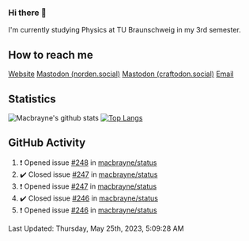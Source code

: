 ### Hi there 👋
I'm currently studying Physics at TU Braunschweig in my 3rd semester.

## How to reach me
[Website](https://florentin-schleuss.de)
<a rel="me" href="https://norden.social/@florentin">Mastodon (norden.social)</a>
<a rel="me" href="https://craftodon.social/@frodolon">Mastodon (craftodon.social)</a>
[Email](mailto:hello@macbrayne.de)

## Statistics
![Macbrayne's github stats](https://github-readme-stats.vercel.app/api?username=macbrayne&count_private=true&show_icons=true&hide_rank=true&custom_title=macbrayne's%20GitHub%20Stats)
[![Top Langs](https://github-readme-stats.vercel.app/api/top-langs/?username=macbrayne&exclude_repo=liftron&layout=compact)](https://github.com/anuraghazra/github-readme-stats)
## GitHub Activity

<!--RECENT_ACTIVITY:start-->
1. ❗️ Opened issue [#248](https://github.com/macbrayne/status/issues/248) in [macbrayne/status](https://github.com/macbrayne/status)
2. ✔️ Closed issue [#247](https://github.com/macbrayne/status/issues/247) in [macbrayne/status](https://github.com/macbrayne/status)
3. ❗️ Opened issue [#247](https://github.com/macbrayne/status/issues/247) in [macbrayne/status](https://github.com/macbrayne/status)
4. ✔️ Closed issue [#246](https://github.com/macbrayne/status/issues/246) in [macbrayne/status](https://github.com/macbrayne/status)
5. ❗️ Opened issue [#246](https://github.com/macbrayne/status/issues/246) in [macbrayne/status](https://github.com/macbrayne/status)
<!--RECENT_ACTIVITY:end-->

<!--RECENT_ACTIVITY:last_update-->
Last Updated: Thursday, May 25th, 2023, 5:09:28 AM
<!--RECENT_ACTIVITY:last_update_end-->


<!--
**macbrayne/macbrayne** is a ✨ _special_ ✨ repository because its `README.md` (this file) appears on your GitHub profile.

Here are some ideas to get you started:

- 🔭 I’m currently working on ...
- 🌱 I’m currently learning ...
- 👯 I’m looking to collaborate on ...
- 🤔 I’m looking for help with ...
- 💬 Ask me about ...
- 📫 How to reach me: ...
- 😄 Pronouns: ...
- ⚡ Fun fact: ...
-->
